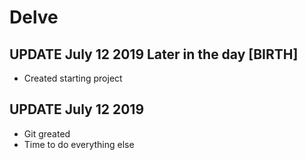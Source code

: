 # Delve


## UPDATE July 12 2019 Later in the day [BIRTH]
- Created starting project

## UPDATE July 12 2019
- Git greated
- Time to do everything else
